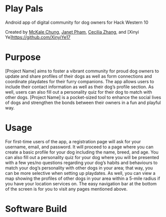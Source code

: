 # Play Pals
Android app of digital community for dog owners for Hack Western 10 

Created by [McKale Chung](https://github.com/mckalechung), [Janet Pham](https://github.com/janetPham), [Cecilia Zhang](https://github.com/ceciliazyy), and [Xinyi Ye]https://github.com/XinyiYe17

# Purpose 
[Project Name] aims to foster a vibrant community for proud dog owners to update and share profiles of their dogs as well as form connections and coordinate playdates for their furry companions. The app allows users to include their contact information as well as their dog’s profile section. As well, users can also fill out a personality quiz for their dog to match with other dogs. [Project Name] is a pocket-sized tool to enhance the social lives of dogs and strengthen the bonds between their owners in a fun and playful way.

# Usage
For first-time users of the app, a registration page will ask for your username, email, and password. It will proceed to a page where you can create a basic profile for your dog including the name, breed, and age. You can also fill out a personality quiz for your dog where you will be presented with a few yes/no questions regarding your dog’s habits and behaviours to match your dog’s personality with other dogs in your area; that way, you can be more selective when setting up playdates. As well, you can view a map showing the profiles of other dogs in your area within a 5-mile radius if you have your location services on. The easy navigation bar at the bottom of the screen is for you to visit any pages mentioned above.

# Software Build
